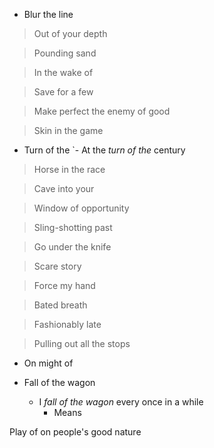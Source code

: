 - Blur the line

> Out of your depth

> Pounding sand

> In the wake of

> Save for a few

> Make perfect the enemy of good

> Skin in the game

- Turn of the
`- At the _turn of the_ century

> Horse in the race

> Cave into your

> Window of opportunity

> Sling-shotting past

> Go under the knife

> Scare story

> Force my hand

> Bated breath

> Fashionably late

> Pulling out all the stops

- On might of

- Fall of the wagon
    - I _fall of the wagon_ every once in a while
        - Means

Play of on people's good nature
